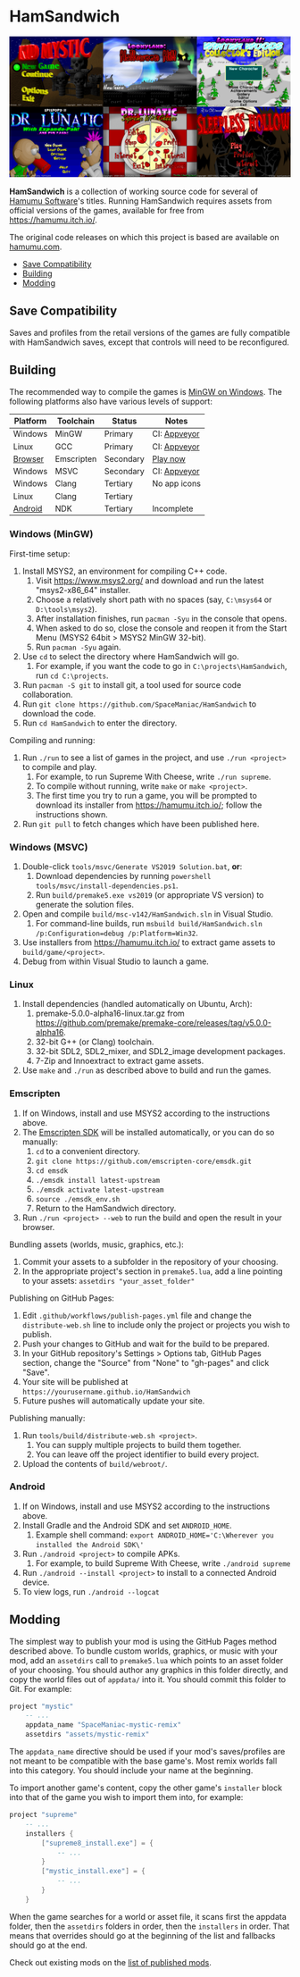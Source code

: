 # HamSandwich

![Screenshots of game title screens](docs/titlescreens.png)

**HamSandwich** is a collection of working source code for several of
[Hamumu Software](http://hamumu.com/)'s titles. Running HamSandwich requires
assets from official versions of the games, available for free from
<https://hamumu.itch.io/>.

The original code releases on which this project is based are available on [hamumu.com](http://hamumu.com/sourcecode/).

* [Save Compatibility](#save-compatibility)
* [Building](#building)
* [Modding](#modding)

## Save Compatibility

Saves and profiles from the retail versions of the games are fully compatible
with HamSandwich saves, except that controls will need to be reconfigured.

## Building

The recommended way to compile the games is [MinGW on Windows](#windows-mingw).
The following platforms also have various levels of support:

Platform | Toolchain | Status | Notes
-|-|-|-
Windows | MinGW | Primary | CI: [Appveyor](https://ci.appveyor.com/project/SpaceManiac/hamsandwich)
Linux | GCC | Primary | CI: [Appveyor](https://ci.appveyor.com/project/SpaceManiac/hamsandwich)
[Browser](#Emscripten) | Emscripten | Secondary | [Play now](https://spacemaniac.github.io/HamSandwich/)
Windows | MSVC | Secondary | CI: [Appveyor](https://ci.appveyor.com/project/SpaceManiac/hamsandwich)
Windows | Clang | Tertiary | No app icons
Linux | Clang | Tertiary
[Android](#Android) | NDK | Tertiary | Incomplete

### Windows (MinGW)

First-time setup:

1. Install MSYS2, an environment for compiling C++ code.
    1. Visit <https://www.msys2.org/> and download and run the latest "msys2-x86_64" installer.
    2. Choose a relatively short path with no spaces (say, `C:\msys64` or `D:\tools\msys2`).
    3. After installation finishes, run `pacman -Syu` in the console that opens.
    4. When asked to do so, close the console and reopen it from the Start Menu (MSYS2 64bit > MSYS2 MinGW 32-bit).
    5. Run `pacman -Syu` again.
2. Use `cd` to select the directory where HamSandwich will go.
    1. For example, if you want the code to go in `C:\projects\HamSandwich`, run `cd C:\projects`.
3. Run `pacman -S git` to install git, a tool used for source code collaboration.
4. Run `git clone https://github.com/SpaceManiac/HamSandwich` to download the code.
5. Run `cd HamSandwich` to enter the directory.

Compiling and running:

1. Run `./run` to see a list of games in the project, and use `./run <project>` to compile and play.
    1. For example, to run Supreme With Cheese, write `./run supreme`.
    2. To compile without running, write `make` or `make <project>`.
    3. The first time you try to run a game, you will be prompted to download
        its installer from <https://hamumu.itch.io/>;
        follow the instructions shown.
2. Run `git pull` to fetch changes which have been published here.

### Windows (MSVC)

1. Double-click `tools/msvc/Generate VS2019 Solution.bat`, **or**:
    1. Download dependencies by running `powershell tools/msvc/install-dependencies.ps1`.
    2. Run `build/premake5.exe vs2019` (or appropriate VS version) to generate the solution files.
2. Open and compile `build/msc-v142/HamSandwich.sln` in Visual Studio.
    1. For command-line builds, run `msbuild build/HamSandwich.sln /p:Configuration=debug /p:Platform=Win32`.
3. Use installers from <https://hamumu.itch.io/> to extract game assets to `build/game/<project>`.
4. Debug from within Visual Studio to launch a game.

### Linux

1. Install dependencies (handled automatically on Ubuntu, Arch):
    1. premake-5.0.0-alpha16-linux.tar.gz from <https://github.com/premake/premake-core/releases/tag/v5.0.0-alpha16>.
    2. 32-bit G++ (or Clang) toolchain.
    3. 32-bit SDL2, SDL2_mixer, and SDL2_image development packages.
    4. 7-Zip and Innoextract to extract game assets.
2. Use `make` and `./run` as described above to build and run the games.

### Emscripten

1. If on Windows, install and use MSYS2 according to the instructions above.
2. The [Emscripten SDK] will be installed automatically, or you can do so
   manually:
    1. `cd` to a convenient directory.
    2. `git clone https://github.com/emscripten-core/emsdk.git`
    3. `cd emsdk`
    4. `./emsdk install latest-upstream`
    5. `./emsdk activate latest-upstream`
    6. `source ./emsdk_env.sh`
    7. Return to the HamSandwich directory.
2. Run `./run <project> --web` to run the build and open the result in your
   browser.

Bundling assets (worlds, music, graphics, etc.):

1. Commit your assets to a subfolder in the repository of your choosing.
2. In the appropriate project's section in `premake5.lua`, add a line pointing
   to your assets: `assetdirs "your_asset_folder"`

Publishing on GitHub Pages:

1. Edit `.github/workflows/publish-pages.yml` file and change the
   `distribute-web.sh` line to include only the project or projects you wish to
   publish.
2. Push your changes to GitHub and wait for the build to be prepared.
3. In your GitHub repository's Settings > Options tab, GitHub Pages section,
   change the "Source" from "None" to "gh-pages" and click "Save".
4. Your site will be published at `https://yourusername.github.io/HamSandwich`
5. Future pushes will automatically update your site.

Publishing manually:

1. Run `tools/build/distribute-web.sh <project>`.
   1. You can supply multiple projects to build them together.
   2. You can leave off the project identifier to build every project.
2. Upload the contents of `build/webroot/`.

[Emscripten SDK]: https://emscripten.org/docs/getting_started/downloads.html

### Android

1. If on Windows, install and use MSYS2 according to the instructions above.
2. Install Gradle and the Android SDK and set `ANDROID_HOME`.
    1. Example shell command: `export ANDROID_HOME='C:\Wherever you installed the Android SDK\'`
3. Run `./android <project>` to compile APKs.
    1. For example, to build Supreme With Cheese, write `./android supreme`
4. Run `./android --install <project>` to install to a connected Android device.
5. To view logs, run `./android --logcat`

## Modding

The simplest way to publish your mod is using the GitHub Pages method described
above. To bundle custom worlds, graphics, or music with your mod, add an
`assetdirs` call to `premake5.lua` which points to an asset folder of your
choosing. You should author any graphics in this folder directly, and copy the
world files out of `appdata/` into it. You should commit this folder to Git.
For example:

```lua
project "mystic"
    -- ...
    appdata_name "SpaceManiac-mystic-remix"
    assetdirs "assets/mystic-remix"
```

The `appdata_name` directive should be used if your mod's saves/profiles are
not meant to be compatible with the base game's. Most remix worlds fall into
this category. You should include your name at the beginning.


To import another game's content, copy the other game's `installer` block into
that of the game you wish to import them into, for example:
```lua
project "supreme"
    -- ...
    installers {
        ["supreme8_install.exe"] = {
            -- ...
        }
        ["mystic_install.exe"] = {
            -- ...
        }
    }
```

When the game searches for a world or asset file, it scans first the appdata
folder, then the `assetdirs` folders in order, then the `installers` in order.
That means that overrides should go at the beginning of the list and fallbacks
should go at the end.

Check out existing mods on the [list of published mods](https://github.com/SpaceManiac/HamSandwich/wiki).
